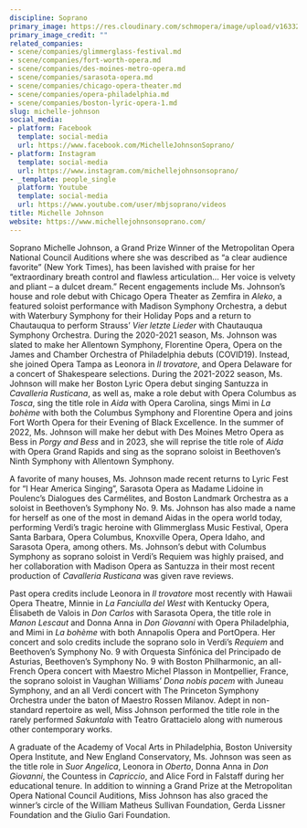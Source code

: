 ```yaml
---
discipline: Soprano
primary_image: https://res.cloudinary.com/schmopera/image/upload/v1633282094/media/2021/10/MichelleJohnson_dgp5ny.jpg
primary_image_credit: ""
related_companies:
- scene/companies/glimmerglass-festival.md
- scene/companies/fort-worth-opera.md
- scene/companies/des-moines-metro-opera.md
- scene/companies/sarasota-opera.md
- scene/companies/chicago-opera-theater.md
- scene/companies/opera-philadelphia.md
- scene/companies/boston-lyric-opera-1.md
slug: michelle-johnson
social_media:
- platform: Facebook
  template: social-media
  url: https://www.facebook.com/MichelleJohnsonSoprano/
- platform: Instagram
  template: social-media
  url: https://www.instagram.com/michellejohnsonsoprano/
- _template: people_single
  platform: Youtube
  template: social-media
  url: https://www.youtube.com/user/mbjsoprano/videos
title: Michelle Johnson
website: https://www.michellejohnsonsoprano.com/
---
```

Soprano Michelle Johnson, a Grand Prize Winner of the Metropolitan Opera National Council Auditions where she was described as “a clear audience favorite” (New York Times), has been lavished with praise for her “extraordinary breath control and flawless articulation… Her voice is velvety and pliant – a dulcet dream.” Recent engagements include Ms. Johnson’s house and role debut with Chicago Opera Theater as Zemfira in _Aleko_, a featured soloist performance with Madison Symphony Orchestra, a debut with Waterbury Symphony for their Holiday Pops and a return to Chautauqua to perform Strauss’ _Vier letzte Lieder_ with Chautauqua Symphony Orchestra. During the 2020-2021 season, Ms. Johnson was slated to make her Allentown Symphony, Florentine Opera, Opera on the James and Chamber Orchestra of Philadelphia debuts (COVID19). Instead, she joined Opera Tampa as Leonora in _Il trovatore_, and Opera Delaware for a concert of Shakespeare selections. During the 2021-2022 season, Ms. Johnson will make her Boston Lyric Opera debut singing Santuzza in _Cavalleria Rusticana_, as well as, make a role debut with Opera Columbus as _Tosca_, sing the title role in _Aida_ with Opera Carolina, sings Mimi in _La bohème_ with both the Columbus Symphony and Florentine Opera and joins Fort Worth Opera for their Evening of Black Excellence. In the summer of 2022, Ms. Johnson will make her debut with Des Moines Metro Opera as Bess in _Porgy and Bess_ and in 2023, she will reprise the title role of _Aida_ with Opera Grand Rapids and sing as the soprano soloist in Beethoven’s Ninth Symphony with Allentown Symphony.

A favorite of many houses, Ms. Johnson made recent returns to Lyric Fest for “I Hear America Singing”, Sarasota Opera as Madame Lidoine in Poulenc’s Dialogues des Carmélites, and Boston Landmark Orchestra as a soloist in Beethoven’s Symphony No. 9.  Ms. Johnson has also made a name for herself as one of the most in demand Aidas in the opera world today, performing Verdi’s tragic heroine with Glimmerglass Music Festival, Opera Santa Barbara, Opera Columbus, Knoxville Opera, Opera Idaho, and Sarasota Opera, among others.  Ms. Johnson’s debut with Columbus Symphony as soprano soloist in Verdi’s Requiem was highly praised, and her collaboration with Madison Opera as Santuzza in their most recent production of _Cavalleria Rusticana_ was given rave reviews.

Past opera credits include Leonora in _Il trovatore_ most recently with Hawaii Opera Theatre, Minnie in _La Fanciulla del West_ with Kentucky Opera, Élisabeth de Valois in _Don Carlos_ with Sarasota Opera, the title role in _Manon Lescaut_ and Donna Anna in _Don Giovanni_ with Opera Philadelphia, and Mimi in _La bohème_ with both Annapolis Opera and PortOpera.  Her concert and solo credits include the soprano solo in Verdi’s _Requiem_ and Beethoven’s Symphony No. 9 with Orquesta Sinfónica del Principado de Asturias, Beethoven’s Symphony No. 9 with Boston Philharmonic, an all-French Opera concert with Maestro Michel Plasson in Montpellier, France, the soprano soloist in Vaughan Williams’ _Dona nobis pacem_ with Juneau Symphony, and an all Verdi concert with The Princeton Symphony Orchestra under the baton of Maestro Rossen Milanov. Adept in non-standard repertoire as well, Miss Johnson performed the title role in the rarely performed _Sakuntala_ with Teatro Grattacielo along with numerous other contemporary works.

A graduate of the Academy of Vocal Arts in Philadelphia, Boston University Opera Institute, and New England Conservatory, Ms. Johnson was seen as the title role in _Suor Angelica_, Leonora in _Oberto_, Donna Anna in _Don Giovanni_, the Countess in _Capriccio_, and Alice Ford in Falstaff during her educational tenure. In addition to winning a Grand Prize at the Metropolitan Opera National Council Auditions, Miss Johnson has also graced the winner’s circle of the William Matheus Sullivan Foundation, Gerda Lissner Foundation and the Giulio Gari Foundation.